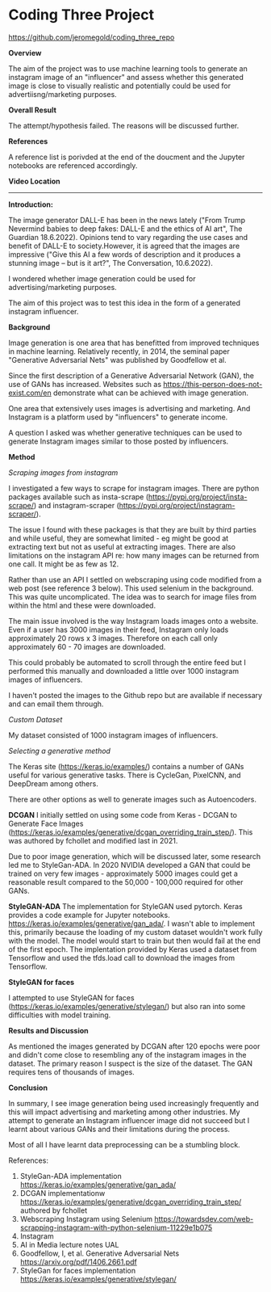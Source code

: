 # Coding Three Project

https://github.com/jeromegold/coding_three_repo

**Overview**

The aim of the project was to use machine learning tools to generate an instagram image of an "influencer" and assess whether this generated image is
close to visually realistic and potentially could be used for advertiisng/marketing purposes.

**Overall Result**

The attempt/hypothesis failed. The reasons will be discussed further.

**References**

A reference list is porivded at the end of the doucment and the Jupyter notebooks are referenced accordingly.

**Video Location**

-----------------------------------------------------------------------------------------------------

**Introduction:**

The image generator DALL-E has been in the news lately ("From Trump Nevermind babies to deep fakes: DALL-E and the ethics of AI art", The Guardian 18.6.2022). Opinions tend to vary regarding the use cases and benefit of DALL-E to society.However, it is agreed that the images are impressive ("Give this AI a few words of description and it produces a stunning image – but is it art?", The Conversation, 10.6.2022).

I wondered whether image generation could be used for advertising/marketing purposes.

The aim of this project was to test this idea in the form of a generated instagram influencer.

**Background**

Image generation is one area that has benefitted from improved techniques in machine learning. Relatively recently, in 2014, the seminal paper "Generative Adversarial Nets" was published by Goodfellow et al.

Since the first description of a Generative Adversarial Network (GAN), the use of GANs has increased. Websites such as https://this-person-does-not-exist.com/en demonstrate what can be achieved with image generation.

One area that extensively uses images is advertising and marketing. And Instagram is a platform used by "influencers" to generate income.  

A question I asked was whether generative techniques can be used to generate Instagram images similar to those posted by influencers.

**Method**

*Scraping images from instagram*

I investigated a few ways to scrape for instagram images. There are python packages available such as insta-scrape (https://pypi.org/project/insta-scrape/) and instagram-scraper (https://pypi.org/project/instagram-scraper/).

The issue I found with these packages is that they are built by third parties and while useful, they are somewhat limited - eg might be good at extracting text but not as useful at extracting images. There are also limitations on the instagram API re: how many images can be returned from one call. It might be as few as 12.

Rather than use an API I settled on webscraping using code modified from a web post (see reference 3 below). This used selenium in the background. This was quite uncomplicated. The idea was to search for image files from within the html and these were downloaded.

The main issue involved is the way Instagram loads images onto a website. Even if a user has 3000 images in their feed, Instagram only loads approximately 20 rows x 3 images. Therefore on each call only approximately 60 - 70 images are downloaded.

This could probably be automated to scroll through the entire feed but I performed this manually and downloaded a little over 1000 instagram images of influencers.

I haven't posted the images to the Github repo but are available if necessary and can email them through.

*Custom Dataset*

My dataset consisted of 1000 instagram images of influencers.


*Selecting a generative method*

The Keras site (https://keras.io/examples/) contains a number of GANs useful for various generative tasks. There is CycleGan, PixelCNN, and DeepDream among others.

There are other options as well to generate images such as Autoencoders.

**DCGAN**
I initially settled on using some code from Keras - DCGAN to Generate Face Images (https://keras.io/examples/generative/dcgan_overriding_train_step/). This was authored by fchollet and modified last in 2021.

Due to poor image generation, which will be discussed later, some research led me to StyleGan-ADA. In 2020 NVIDIA developed a GAN that could be trained on very few images - approximately 5000 images could get a reasonable result compared to the 50,000 - 100,000 required for other GANs.

**StyleGAN-ADA**
The implementation for StyleGAN used pytorch. Keras provides a code example for Jupyter notebooks.
https://keras.io/examples/generative/gan_ada/. I wasn't able to implement this, primarily because the loading of my custom dataset wouldn't work fully with the model. The model would start to train but then would fail at the end of the first epoch. The implentation provided by Keras used a dataset from Tensorflow and used the tfds.load call to download the images from Tensorflow.

**StyleGAN for faces**

I attempted to use StyleGAN for faces (https://keras.io/examples/generative/stylegan/) but also ran into some difficulties with model training.

**Results and Discussion**

As mentioned the images generated by DCGAN after 120 epochs were poor and didn't come close to resembling any of the instagram images in the dataset. The primary reason I suspect is the size of the dataset. The GAN requires tens of thousands of images.

**Conclusion**

In summary, I see image generation being used increasingly frequently and this will impact advertising and marketing
among other industries. My attempt to generate an Instagram influencer image did not succeed but I learnt about various GANs and their limitations during the process.

Most of all I have learnt data preprocessing can be a stumbling block.

References:

1. StyleGan-ADA implementation https://keras.io/examples/generative/gan_ada/
2. DCGAN implementationw https://keras.io/examples/generative/dcgan_overriding_train_step/ authored by fchollet
3. Webscraping Instagram using Selenium https://towardsdev.com/web-scrapping-instagram-with-python-selenium-11229e1b075
4. Instagram
5. AI in Media lecture notes UAL
6. Goodfellow, I, et al. Generative Adversarial Nets https://arxiv.org/pdf/1406.2661.pdf
7. StyleGan for faces implementation https://keras.io/examples/generative/stylegan/
